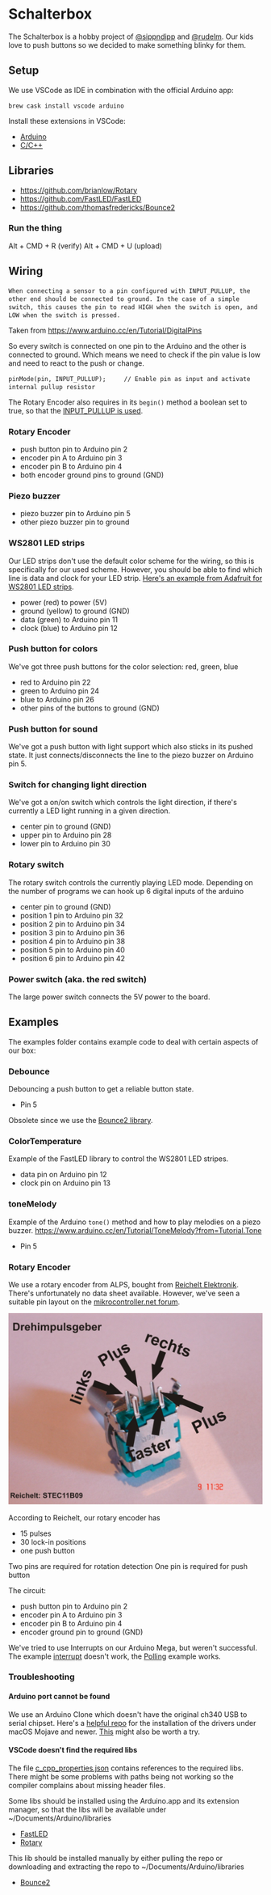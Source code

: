# Schalterbox
The Schalterbox is a hobby project of [@sippndipp](https://twitter.com/sippndipp) and [@rudelm](https://twitter.com/rudelm). Our kids love to push buttons so we decided to make something blinky for them.

## Setup
We use VSCode as IDE in combination with the official Arduino app:
```
brew cask install vscode arduino
```

Install these extensions in VSCode:
* [Arduino](https://marketplace.visualstudio.com/items?itemName=vsciot-vscode.vscode-arduino)
* [C/C++](https://marketplace.visualstudio.com/items?itemName=ms-vscode.cpptools)


## Libraries
* https://github.com/brianlow/Rotary
* https://github.com/FastLED/FastLED
* https://github.com/thomasfredericks/Bounce2

### Run the thing

Alt + CMD + R (verify)
Alt + CMD + U (upload)

## Wiring
```
When connecting a sensor to a pin configured with INPUT_PULLUP, the other end should be connected to ground. In the case of a simple switch, this causes the pin to read HIGH when the switch is open, and LOW when the switch is pressed.
```
Taken from https://www.arduino.cc/en/Tutorial/DigitalPins

So every switch is connected on one pin to the Arduino and the other is connected to ground. Which means we need to check if the pin value is low and need to react to the push or change.

```
pinMode(pin, INPUT_PULLUP);     // Enable pin as input and activate internal pullup resistor
```

The Rotary Encoder also requires in its `begin()` method a boolean set to true, so that the [INPUT_PULLUP is used](https://github.com/brianlow/Rotary/blob/master/Rotary.cpp#L81).

### Rotary Encoder
* push button pin to Arduino pin 2
* encoder pin A to Arduino pin 3
* encoder pin B to Arduino pin 4
* both encoder ground pins to ground (GND)

### Piezo buzzer
* piezo buzzer pin to Arduino pin 5
* other piezo buzzer pin to ground

### WS2801 LED strips
Our LED strips don't use the default color scheme for the wiring, so this is specifically for our used scheme. However, you should be able to find which line is data and clock for your LED strip. [Here's an example from Adafruit for WS2801 LED strips](https://learn.adafruit.com/12mm-led-pixels/wiring).

* power (red) to power (5V)
* ground (yellow) to ground (GND)
* data (green) to Arduino pin 11
* clock (blue) to Arduino pin 12

### Push button for colors
We've got three push buttons for the color selection: red, green, blue
* red to Arduino pin 22
* green to Arduino pin 24
* blue to Arduino pin 26
* other pins of the buttons to ground (GND)

### Push button for sound
We've got a push button with light support which also sticks in its pushed state. It just connects/disconnects the line to the piezo buzzer on Arduino pin 5.

### Switch for changing light direction
We've got a on/on switch which controls the light direction, if there's currently a LED light running in a given direction.
* center pin to ground (GND)
* upper pin to Arduino pin 28
* lower pin to Arduino pin 30


### Rotary switch
The rotary switch controls the currently playing LED mode. Depending on the number of programs we can hook up 6 digital inputs of the arduino
* center pin to ground (GND)
* position 1 pin to Arduino pin 32
* position 2 pin to Arduino pin 34
* position 3 pin to Arduino pin 36
* position 4 pin to Arduino pin 38
* position 5 pin to Arduino pin 40
* position 6 pin to Arduino pin 42

### Power switch (aka. the red switch)
The large power switch connects the 5V power to the board.

## Examples
The examples folder contains example code to deal with certain aspects of our box:

### Debounce
Debouncing a push button to get a reliable button state.

* Pin 5

Obsolete since we use the [Bounce2 library](https://github.com/thomasfredericks/Bounce2).

### ColorTemperature
Example of the FastLED library to control the WS2801 LED stripes.

* data pin on Arduino pin 12
* clock pin on Arduino pin 13

### toneMelody
Example of the Arduino `tone()` method and how to play melodies on a piezo buzzer. https://www.arduino.cc/en/Tutorial/ToneMelody?from=Tutorial.Tone

* Pin 5

### Rotary Encoder
We use a rotary encoder from ALPS, bought from [Reichelt Elektronik](https://www.reichelt.de/drehimpulsegeber-15-impulse-30-rastungen-horizontal-stec11b01-p73911.html?). There's unfortunately no data sheet available. However, we've seen a suitable pin layout on the [mikrocontroller.net forum](https://www.mikrocontroller.net/topic/180758).

![Rotary Encoder pin layout](./datasheets/Drehimpulsgeber.jpg "Rotary Encoder pin layout")

According to Reichelt, our rotary encoder has
* 15 pulses
* 30 lock-in positions
* one push button

Two pins are required for rotation detection
One pin is required for push button

The circuit:
* push button pin to Arduino pin 2
* encoder pin A to Arduino pin 3
* encoder pin B to Arduino pin 4
* encoder ground pin to ground (GND)

We've tried to use Interrupts on our Arduino Mega, but weren't successful. The example [interrupt](examples/RotaryEncoder/interrupt/interrupt.ino) doesn't work, the [Polling](examples/RotaryEncoder/Polling/Polling.ino) example works.

### Troubleshooting

#### Arduino port cannot be found
We use an Arduino Clone which doesn't have the original ch340 USB to serial chipset. Here's a [helpful repo](https://github.com/adrianmihalko/ch340g-ch34g-ch34x-mac-os-x-driver) for the installation of the drivers under macOS Mojave and newer. [This](https://forum.arduino.cc/index.php?topic=570440.msg3899568#msg3899568) might also be worth a try.

#### VSCode doesn't find the required libs
The file [c_cpp_properties.json](.vscode/c_cpp_properties.json) contains references to the required libs. There might be some problems with paths being not working so the compiler complains about missing header files.

Some libs should be installed using the Arduino.app and its extension manager, so that the libs will be available under ~/Documents/Arduino/libraries
* [FastLED](https://github.com/FastLED/FastLED)
* [Rotary](https://github.com/brianlow/Rotary)

This lib should be installed manually by either pulling the repo or downloading and extracting the repo to ~/Documents/Arduino/libraries
* [Bounce2]( https://github.com/thomasfredericks/Bounce2)

